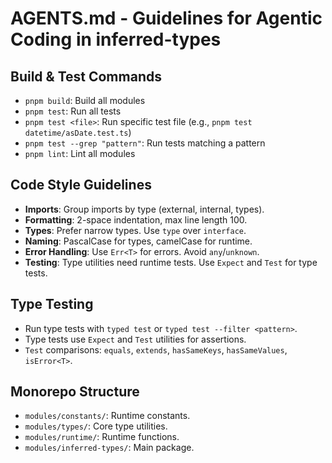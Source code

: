 # AGENTS.md - Guidelines for Agentic Coding in inferred-types

## Build & Test Commands

- `pnpm build`: Build all modules
- `pnpm test`: Run all tests
- `pnpm test <file>`: Run specific test file (e.g., `pnpm test datetime/asDate.test.ts`)
- `pnpm test --grep "pattern"`: Run tests matching a pattern
- `pnpm lint`: Lint all modules

## Code Style Guidelines

- **Imports**: Group imports by type (external, internal, types).
- **Formatting**: 2-space indentation, max line length 100.
- **Types**: Prefer narrow types. Use `type` over `interface`.
- **Naming**: PascalCase for types, camelCase for runtime.
- **Error Handling**: Use `Err<T>` for errors. Avoid `any`/`unknown`.
- **Testing**: Type utilities need runtime tests. Use `Expect` and `Test` for type tests.

## Type Testing

- Run type tests with `typed test` or `typed test --filter <pattern>`.
- Type tests use `Expect` and `Test` utilities for assertions.
- `Test` comparisons: `equals`, `extends`, `hasSameKeys`, `hasSameValues`, `isError<T>`.

## Monorepo Structure

- `modules/constants/`: Runtime constants.
- `modules/types/`: Core type utilities.
- `modules/runtime/`: Runtime functions.
- `modules/inferred-types/`: Main package.

